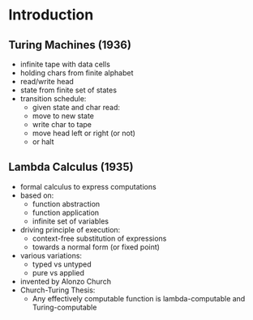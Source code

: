 # Introduction

## Turing Machines (1936)

- infinite tape with data cells
- holding chars from finite alphabet
- read/write head
- state from finite set of states
- transition schedule:
  - given state and char read:
  - move to new state
  - write char to tape
  - move head left or right (or not)
  - or halt

## Lambda Calculus (1935)

- formal calculus to express computations
- based on:
  - function abstraction
  - function application
  - infinite set of variables
- driving principle of execution:
  - context-free substitution of expressions
  - towards a normal form (or fixed point)
- various variations:
  - typed vs untyped
  - pure vs applied
- invented by Alonzo Church
- Church-Turing Thesis:
  - Any effectively computable function is lambda-computable and Turing-computable
